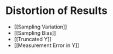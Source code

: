 # Distortion of Results
- [[Sampling Variation]]
- [[Sampling Bias]]
- [[Truncated Y]]
- [[Measurement Error in Y]]